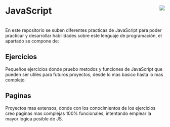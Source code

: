 # JavaScript <img src="https://img.icons8.com/color/48/javascript--v1.png" align="right"/>
</br>
En este repositorio se suben diferentes practicas de JavaScript para poder practicar y desarrollar habilidades sobre este lenguaje de programación, el apartado se compone de:

## Ejercicios

Pequeños ejercicios donde pruebo metodos y funciones de JavaScript que pueden ser utiles para futuros proyectos, desde lo mas basico hasta lo mas complejo.

## Paginas

Proyectos mas extensos, donde con los conocimientos de los ejercicios creo paginas mas complejas 100% funcionales, intentando emplear la mayor logica posible de JS.
